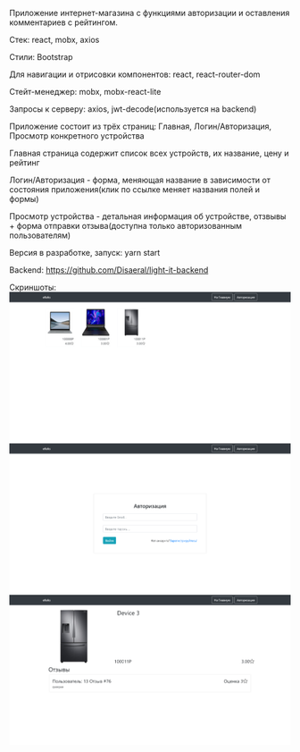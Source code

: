Приложение интернет-магазина с функциями авторизации и оставления комментариев с рейтингом.

Стек: react, mobx, axios

Стили: Bootstrap


Для навигации и отрисовки компонентов: react, react-router-dom

Стейт-менеджер: mobx, mobx-react-lite

Запросы к серверу: axios, jwt-decode(используется на backend)

Приложение состоит из трёх страниц:
Главная, Логин/Авторизация, Просмотр конкретного устройства

Главная страница содержит список всех устройств, их название, цену и рейтинг

Логин/Авторизация - форма, меняющая название в зависимости от состояния приложения(клик по ссылке меняет названия полей и формы)

Просмотр устройства - детальная информация об устройстве, отзвывы + форма отправки отзыва(доступна только авторизованным пользователям)

Версия в разработке, запуск: yarn start

Backend: https://github.com/Disaeral/light-it-backend

Скриншоты:
![Alt text](/screenshots/LightItScreenShot1.png?raw=true "Screenshot 1")
![Alt text](/screenshots/LightItScreenShot2.png?raw=true "Screenshot 2")
![Alt text](/screenshots/LightItScreenShot3.png?raw=true "Screenshot 3")
